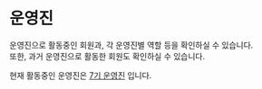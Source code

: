 # 운영진

운영진으로 활동중인 회원과, 각 운영진별 역할 등을 확인하실 수 있습니다.  
또한, 과거 운영진으로 활동한 회원도 확인하실 수 있습니다.

현재 활동중인 운영진은 [7기 운영진](./gen7.md) 입니다.